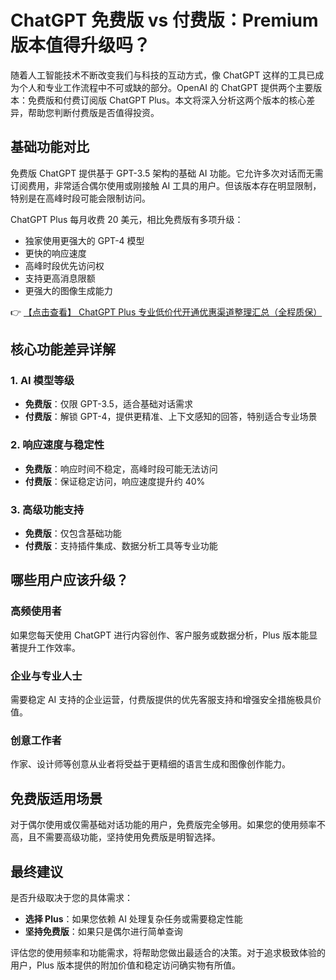 # ChatGPT 免费版 vs 付费版：Premium 版本值得升级吗？

随着人工智能技术不断改变我们与科技的互动方式，像 ChatGPT 这样的工具已成为个人和专业工作流程中不可或缺的部分。OpenAI 的 ChatGPT 提供两个主要版本：免费版和付费订阅版 ChatGPT Plus。本文将深入分析这两个版本的核心差异，帮助您判断付费版是否值得投资。

## 基础功能对比

免费版 ChatGPT 提供基于 GPT-3.5 架构的基础 AI 功能。它允许多次对话而无需订阅费用，非常适合偶尔使用或刚接触 AI 工具的用户。但该版本存在明显限制，特别是在高峰时段可能会限制访问。

ChatGPT Plus 每月收费 20 美元，相比免费版有多项升级：
- 独家使用更强大的 GPT-4 模型
- 更快的响应速度
- 高峰时段优先访问权
- 支持更高消息限额
- 更强大的图像生成能力

👉 [【点击查看】 ChatGPT Plus 专业低价代开通优惠渠道整理汇总（全程质保）](https://bit.ly/DaiKai)

## 核心功能差异详解

### 1. AI 模型等级
- **免费版**：仅限 GPT-3.5，适合基础对话需求
- **付费版**：解锁 GPT-4，提供更精准、上下文感知的回答，特别适合专业场景

### 2. 响应速度与稳定性
- **免费版**：响应时间不稳定，高峰时段可能无法访问
- **付费版**：保证稳定访问，响应速度提升约 40%

### 3. 高级功能支持
- **免费版**：仅包含基础功能
- **付费版**：支持插件集成、数据分析工具等专业功能

## 哪些用户应该升级？

### 高频使用者
如果您每天使用 ChatGPT 进行内容创作、客户服务或数据分析，Plus 版本能显著提升工作效率。

### 企业与专业人士
需要稳定 AI 支持的企业运营，付费版提供的优先客服支持和增强安全措施极具价值。

### 创意工作者
作家、设计师等创意从业者将受益于更精细的语言生成和图像创作能力。

## 免费版适用场景
对于偶尔使用或仅需基础对话功能的用户，免费版完全够用。如果您的使用频率不高，且不需要高级功能，坚持使用免费版是明智选择。

## 最终建议
是否升级取决于您的具体需求：
- **选择 Plus**：如果您依赖 AI 处理复杂任务或需要稳定性能
- **坚持免费版**：如果只是偶尔进行简单查询

评估您的使用频率和功能需求，将帮助您做出最适合的决策。对于追求极致体验的用户，Plus 版本提供的附加价值和稳定访问确实物有所值。